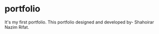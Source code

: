 # portfolio
It's my first portfolio.
This portfolio designed and developed by- Shahoirar Nazim Rifat. 
